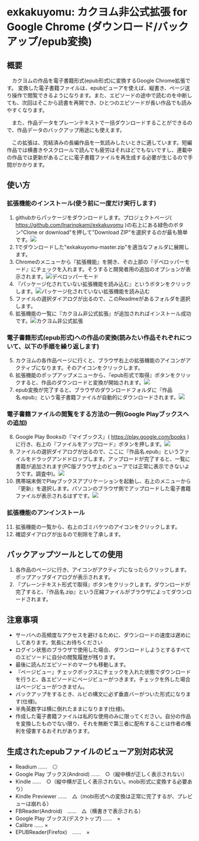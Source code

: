 # exkakuyomu: カクヨム非公式拡張 for Google Chrome (ダウンロード/バックアップ/epub変換)

## 概要

　カクヨムの作品を電子書籍形式(epub形式)に変換するGoogle Chrome拡張です。
変換した電子書籍ファイルは、epubビューアを使えば、縦書き、ページ送り操作で閲覧できるようになります。また、エピソードの途中で読むのを中断しても、次回はそこから読書を再開でき、ひとつのエピソードが長い作品でも読みやすくなります。

　また、作品データをプレーンテキストで一括ダウンロードすることができるので、作品データのバックアップ用途にも使えます。

　この拡張は、完結済みの長編作品を一気読みしたいときに適しています。短編作品では横書きやスクロールで読んでも疲労はそれほどでもないですし、連載中の作品では更新があるごとに電子書籍ファイルを再生成する必要が生じるので手間がかかります。

## 使い方

### 拡張機能のインストール(使う前に一度だけ実行します)

1. githubからパッケージをダウンロードします。プロジェクトページ( https://github.com/Inarinokami/exkakuyomu )の右上にある緑色のボタン"Clone or download"を押して"Download ZIP"を選択するのが最も簡単です。![](docs/getextension.png)
2. 1でダウンロードした"exkakuyomu-master.zip"を適当なフォルダに展開します。
3. Chromeのメニューから『拡張機能』を開き、その上部の『デベロッパーモード』にチェックを入れます。そうすると開発者用の追加のオプションが表示されます。![デベロッパーモード](docs/developermode.png)
4. 『パッケージ化されていない拡張機能を読み込む』というボタンをクリックします。![パッケージ化されていない拡張機能を読み込む](docs/loadextension.png)
5. ファイルの選択ダイアログが出るので、このReadmeがあるフォルダを選択します。
6. 拡張機能の一覧に『カクヨム非公式拡張』が追加されればインストール成功です。![カクヨム非公式拡張](docs/extension.png)


### 電子書籍形式(epub形式)への作品の変換(読みたい作品それぞれについて、以下の手順を繰り返します)

5. カクヨムの各作品ページに行くと、ブラウザ右上の拡張機能のアイコンがアクティブになります。そのアイコンをクリックします。
6. 拡張機能のポップアップメニューから、『epub形式で取得』ボタンをクリックすると、作品のダウンロードと変換が開始されます。![](docs/popup.png)
7. epub変換が完了すると、ブラウザのダウンロードフォルダに『作品名.epub』という電子書籍ファイルが自動的にダウンロードされます。![](docs/download.png)


### 電子書籍ファイルの閲覧をする方法の一例(Google Playブックスへの追加)

8. Google Play Booksの『マイブックス』( https://play.google.com/books )に行き、右上の『ファイルをアップロード』ボタンを押します。![](docs/upload.png)
9. ファイルの選択ダイアログが出るので、ここに『作品名.epub』というファイルをドラッグアンドドロップします。アップロードが完了すると、一覧に書籍が追加されます(PC版ブラウザ上のビューアでは正常に表示できないようです。調査中)。![](docs/list.png)
10. 携帯端末側でPlayブックスアプリケーションを起動し、右上のメニューから『更新』を選択します。パソコンのブラウザ側でアップロードした電子書籍ファイルが表示されるはずです。![](docs/book.png)

### 拡張機能のアンインストール

11. 拡張機能の一覧から、右上のゴミバケツのアイコンをクリックします。
12. 確認ダイアログが出るので削除を了承します。




## バックアップツールとしての使用

1. 各作品のページに行き、アイコンがアクティブになったらクリックします。ポップアップダイアログが表示されます。
2. 『プレーンテキスト形式で取得』ボタンをクリックします。ダウンロードが完了すると、『作品名.zip』という圧縮ファイルがブラウザによってダウンロードされます。



## 注意事項

* サーバへの高頻度なアクセスを避けるために、ダウンロードの速度は遅めにしてあります。気長にお待ちください
* ログイン状態のブラウザで使用した場合、ダウンロードしようとするすべてのエピソードに自分の閲覧履歴が残ります。
* 最後に読んだエピソードのマークも移動します。
* 『ページビュー』チェックボックスにチェックを入れた状態でダウンロードを行うと、各エピソードにページビューがつきます。チェックを外した場合はページビューがつきません。
* バックアップをするとき、ルビの構文に必ず垂直バーがついた形式になります(仕様)。
* 半角英数字は横に倒れたままになります(仕様)。
* 作成した電子書籍ファイルは私的な使用のみに限ってください。自分の作品を変換したものでない限り、それを無断で第三者に配布することは作者の権利を侵害するおそれがあります。





## 生成されたepubファイルのビューア別対応状況

* Readium ……　◎
* Google Play ブックス(Android) ……　○（縦中横が正しく表示されない）
* Kindle ……　○（縦中横が正しく表示されない。mobi形式に変換する必要あり）
* Kindle Previewer ……　△（mobi形式への変換は正常に完了するが、プレビューは崩れる）
* FBReader(Android)　……　△（横書きで表示される）
* Google Play ブックス(デスクトップ) ……　×
* Calibre …… ×
* EPUBReader(Firefox)　……　×
